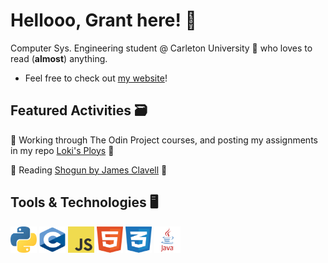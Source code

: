 # Hellooo, Grant here! 👋

Computer Sys. Engineering student @ Carleton University 🍁 who loves to read (**almost**) anything. <br> 
- Feel free to check out [my website](https://gachuzia.github.io/portfolio-website/)!



## Featured Activities 🗃️

💾 Working through The Odin Project courses, and posting my assignments in my repo [Loki's Ploys](https://gachuzia.github.io/loki-ploys) 💾

📖 Reading [Shogun by James Clavell](https://en.wikipedia.org/wiki/Sh%C5%8Dgun_(novel)) 📖



## Tools & Technologies  🖥️
<div>
    <img height="42" width="42" src="media/python.svg"/>  
    <img height="42" width="42" src="media/c.svg"/>
    <img height="42" width="42" src="media/javascript.svg"/>
    <img height="42" width="42" src="media/html5.svg"/>
    <img height="42" width="42" src="media/css3.svg"/>
    <img height="42" width="42" src="media/java.svg"/>
</div>


<!---
GAchuzia/GAchuzia is a ✨ special ✨ repository because its `README.md` (this file) appears on your GitHub profile.
You can click the Preview link to take a look at your changes.
--->
